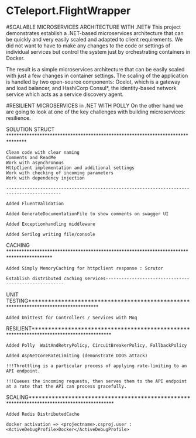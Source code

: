 # CTeleport.FlightWrapper


#SCALABLE MICROSERVICES ARCHITECTURE WITH .NET#
This project demonstrates establish a .NET-based microservices architecture that can be quickly and very easily scaled and adapted to client requirements.
We did not want to have to make any changes to the code or settings of individual services but control the system just by orchestrating containers in Docker.

The result is a simple microservices architecture that can be easily scaled with just a few changes in container settings. The scaling of 
the application is handled by two open-source components: Ocelot, which is a gateway and load balancer, and HashiCorp Consul*, the identity-based network 
service which acts as a service discovery agent.

#RESILIENT MICROSERVICES in .NET WITH POLLY
On the other hand we are going to look at one of the key challenges with building microservices: resilience. 

SOLUTION STRUCT *******************************************************************************

	Clean code with clear naming
	Comments and ReadMe
	Work with asynchronous
	HttpClient implementation and additional settings
	Work with checking of incoming parameters
	Work with dependency injection

	-------------------------------------------------------------------------------------------

	Added FluentValidation 

	Added GenerateDocumentationFile to show comments on swagger UI

	Added Exceptionhandling middleware

	Added Serilog writing file/console
CACHING *****************************************************************************************

	Added Simply MemoryCaching for httpclient response : Scrutor 

	Establish distributed caching services------------------------------------------------------


UNIT TESTING*************************************************************************************

	Added UnitTest for Controllers / Services with Moq

RESILIENT*****************************************************************************************

	Added Polly  WaitAndRetryPolicy, CircuitBreakerPolicy, FallbackPolicy

	Added AspNetCoreRateLimiting (demonstrate DDOS attack)

	!!!Throttling is a particular process of applying rate-limiting to an API endpoint.

	!!!Queues the incoming requests, then serves them to the API endpoint at a rate that the API can process gracefully.

SCALING*******************************************************************************************

	Added Redis DistributedCache

	docker activation => <projectname>.csproj.user :  <ActiveDebugProfile>Docker</ActiveDebugProfile>
